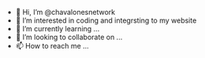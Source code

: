 - 👋 Hi, I’m @chavalonesnetwork
- 👀 I’m interested in coding and integrsting to my website
- 🌱 I’m currently learning ...
- 💞️ I’m looking to collaborate on ...
- 📫 How to reach me ...

<!---
chavalonesnetwork/chavalonesnetwork is a ✨ special ✨ repository because its `README.md` (this file) appears on your GitHub profile.
You can click the Preview link to take a look at your changes.
--->
